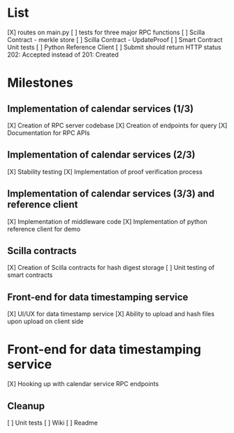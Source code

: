 # List
[X] routes on main.py
[ ] tests for three major RPC functions
[ ] Scilla Contract - merkle store
[ ] Scilla Contract - UpdateProof
[ ] Smart Contract Unit tests
[ ] Python Reference Client
[ ] Submit should return HTTP status 202: Accepted instead of 201: Created

# Milestones
## Implementation of calendar services (1/3)
[X] Creation of RPC server codebase
[X] Creation of endpoints for query
[X] Documentation for RPC APIs

## Implementation of calendar services (2/3)
[X] Stability testing
[X] Implementation of proof verification process 

## Implementation of calendar services (3/3) and reference client
[X] Implementation of middleware code
[X] Implementation of python reference client for demo

## Scilla contracts
[X] Creation of Scilla contracts for hash digest storage
[ ] Unit testing of smart contracts

## Front-end for data timestamping service
[X] UI/UX for data timestamp service
[X] Ability to upload and hash files upon upload on client side

# Front-end for data timestamping service
[X] Hooking up with calendar service RPC endpoints




## Cleanup

[ ] Unit tests
[ ] Wiki
[ ] Readme
